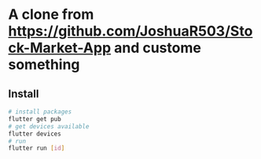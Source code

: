 # A clone from https://github.com/JoshuaR503/Stock-Market-App and custome something

## Install 
```bash
# install packages
flutter get pub
# get devices available
flutter devices
# run
flutter run [id]
```

